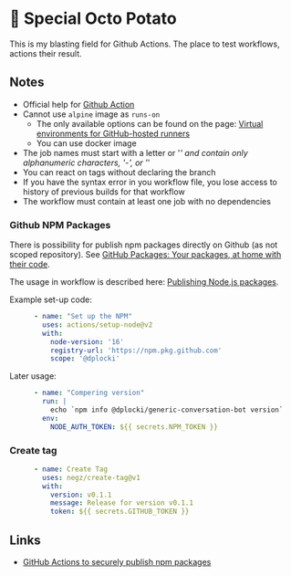 # 🥔 Special Octo Potato

This is my blasting field for Github Actions. The place to test workflows, actions their result.

## Notes

* Official help for [Github Action](https://help.github.com/en/actions)
* Cannot use `alpine` image as `runs-on`
  * The only available options can be found on the page: [Virtual environments for GitHub-hosted runners](https://help.github.com/en/actions/reference/virtual-environments-for-github-hosted-runners)
  * You can use docker image
* The job names must start with a letter or '_' and contain only alphanumeric characters, '-', or '_'
* You can react on tags without declaring the branch
* If you have the syntax error in you workflow file, you lose access to history of previous builds for that workflow
* The workflow must contain at least one job with no dependencies

### Github NPM Packages

There is possibility for publish npm packages directly on Github (as not scoped repository). See [GitHub Packages: Your packages, at home with their code](https://npm.pkg.github.com).

The usage in workflow is described here: [Publishing Node.js packages](https://docs.github.com/en/actions/guides/publishing-nodejs-packages).

Example set-up code:

```yml
      - name: "Set up the NPM"
        uses: actions/setup-node@v2
        with:
          node-version: '16'
          registry-url: 'https://npm.pkg.github.com'
          scope: '@dplocki'
```

Later usage:

```yml
      - name: "Compering version"
        run: |
          echo `npm info @dplocki/generic-conversation-bot version`
        env:
          NODE_AUTH_TOKEN: ${{ secrets.NPM_TOKEN }}
```

### Create tag

```yml
      - name: Create Tag
        uses: negz/create-tag@v1
        with:
          version: v0.1.1
          message: Release for version v0.1.1
          token: ${{ secrets.GITHUB_TOKEN }}
```

## Links

* [GitHub Actions to securely publish npm packages](https://snyk.io/blog/github-actions-to-securely-publish-npm-packages/)

